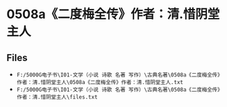 # 0508a《二度梅全传》作者：清.惜阴堂主人

## Files

- `F:/5000G电子书\I01-文学（小说 诗歌 名著 写作）\古典名著\0508a《二度梅全传》作者：清.惜阴堂主人\0508a《二度梅全传》作者：清.惜阴堂主人.txt`
- `F:/5000G电子书\I01-文学（小说 诗歌 名著 写作）\古典名著\0508a《二度梅全传》作者：清.惜阴堂主人\files.txt`
